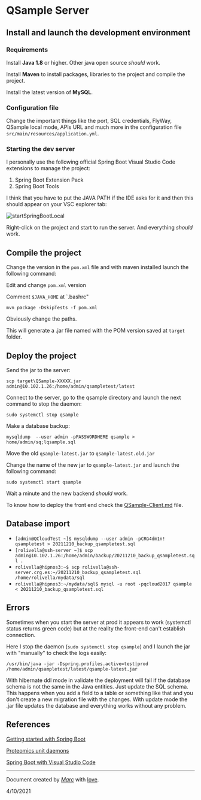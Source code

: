 # QSample Server

## Install and launch the development environment

### Requirements

Install **Java 1.8** or higher. Other java open source *should* work.

Install **Maven** to install packages, libraries to the project and compile the project.

Install the latest version of **MySQL**.

### Configuration file

Change the important things like the port, SQL credentials, FlyWay, QSample local mode, APIs URL and much more in the configuration file `src/main/resources/application.yml`.

### Starting the dev server

I personally use the following official Spring Boot Visual Studio Code extensions to manage the project:
1. Spring Boot Extension Pack
2. Spring Boot Tools

I think that you have to put the JAVA PATH if the IDE asks for it and then this should appear on your VSC explorer tab:

![startSpringBootLocal](https://user-images.githubusercontent.com/1679820/137739707-1e68d2fc-4b06-42af-ab42-a21a8107efd5.png)

Right-click on the project and start to run the server. And everything *should* work.

## Compile the project

Change the version in the `pom.xml` file and with maven installed launch the following command:

Edit and change `pom.xml` version

Comment `$JAVA_HOME` at `.bashrc"

`mvn package -DskipTests -f pom.xml`

Obviously change the paths.

This will generate a .jar file named with the POM version saved at `target` folder.

## Deploy the project

Send the jar to the server:

`scp target\QSample-XXXXX.jar admin@10.102.1.26:/home/admin/qsampletest/latest`

Connect to the server, go to the qsample directory and launch the next command to stop the daemon:

`sudo systemctl stop qsample`

Make a database backup:

`mysqldump  --user admin -pPASSWORDHERE qsample > home/admin/sq;lqsample.sql`

Move the old `qsample-latest.jar` to `qsample-latest.old.jar`

Change the name of the new jar to `qsample-latest.jar` and launch the following command:

`sudo systemctl start qsample`

Wait a minute and the new backend *should* work.

To know how to deploy the front end check the [QSample-Client.md](QSample-Client.md) file.

## Database import

* `[admin@QCloudTest ~]$ mysqldump --user admin -pCRG4dm1n! qsampletest > 20211210_backup_qsampletest.sql`
* `[rolivella@ssh-server ~]$ scp admin@10.102.1.26:/home/admin/backup/20211210_backup_qsampletest.sql .`
* `rolivella@hipnos3:~$ scp rolivella@ssh-server.crg.es:~/20211210_backup_qsampletest.sql /home/rolivella/mydata/sql`
* `rolivella@hipnos3:~/mydata/sql$ mysql -u root -pqcloud2017 qsample < 20211210_backup_qsampletest.sql`

## Errors

Sometimes when you start the server at prod it appears to work (systemctl status returns green code) but at the reality the front-end can't establish connection.

Here I stop the daemon (`sudo systemctl stop qsample`) and I launch the jar with "manually" to check the logs easily:

`/usr/bin/java -jar -Dspring.profiles.active=test|prod /home/admin/qsampletest/latest/qsample-latest.jar`

With hibernate ddl mode in validate the deployment will fail if the database schema is not the same in the Java entities. Just update the SQL schema. This happens when you add a field to a table or something like that and you don't create a new migration file with the changes. With update mode the .jar file updates the database and everything works without any problem.

## References

[Getting started with Spring Boot](https://docs.spring.io/spring-boot/docs/current/reference/html/getting-started.html)

[Proteomics unit daemons](https://github.com/proteomicsunitcrg/general-servers/issues?q=is%3Aissue+is%3Aopen+label%3Adaemon)

[Spring Boot with Visual Studio Code](https://code.visualstudio.com/docs/java/java-spring-boot)

---

Document created by *[Marc](mailto:vesperon51@gmail.com)* with [love](https://i.imgur.com/sifK6ru.jpg).

4/10/2021
